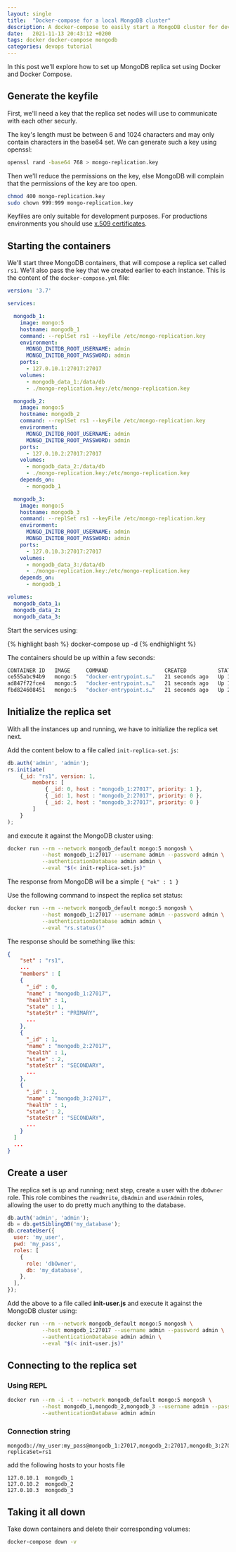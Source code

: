 ```yaml
---
layout: single
title:  "Docker-compose for a local MongoDB cluster"
description: A docker-compose to easily start a MongoDB cluster for development purposes
date:   2021-11-13 20:43:12 +0200
tags: docker docker-compose mongodb
categories: devops tutorial
---
```


In this post we'll explore how to set up MongoDB replica set using Docker and Docker Compose.

## Generate the keyfile

First, we'll need a key that the replica set nodes will use to communicate with each other securly.

The key's length must be between 6 and 1024 characters and may only contain characters in the base64 set. We can generate such a key using openssl:

```bash
openssl rand -base64 768 > mongo-replication.key
```

Then we'll reduce the permissions on the key, else MongoDB will complain that the permissions of the key are too open.

```bash
chmod 400 mongo-replication.key
sudo chown 999:999 mongo-replication.key
```

Keyfiles are only suitable for development purposes. For productions environments you should use [x.509 certificates](https://docs.mongodb.com/manual/core/security-x.509/).

## Starting the containers

We'll start three MongoDB containers, that will compose a replica set called ```rs1```. We'll also pass the key that we created earlier to each instance.
This is the content of the ```docker-compose.yml``` file:

```yaml
version: '3.7'

services:

  mongodb_1:
    image: mongo:5
    hostname: mongodb_1
    command: --replSet rs1 --keyFile /etc/mongo-replication.key
    environment:
      MONGO_INITDB_ROOT_USERNAME: admin
      MONGO_INITDB_ROOT_PASSWORD: admin
    ports:
      - 127.0.10.1:27017:27017
    volumes:
      - mongodb_data_1:/data/db
      - ./mongo-replication.key:/etc/mongo-replication.key

  mongodb_2:
    image: mongo:5
    hostname: mongodb_2
    command: --replSet rs1 --keyFile /etc/mongo-replication.key
    environment:
      MONGO_INITDB_ROOT_USERNAME: admin
      MONGO_INITDB_ROOT_PASSWORD: admin
    ports:
      - 127.0.10.2:27017:27017
    volumes:
      - mongodb_data_2:/data/db
      - ./mongo-replication.key:/etc/mongo-replication.key
    depends_on:
      - mongodb_1

  mongodb_3:
    image: mongo:5
    hostname: mongodb_3
    command: --replSet rs1 --keyFile /etc/mongo-replication.key
    environment:
      MONGO_INITDB_ROOT_USERNAME: admin
      MONGO_INITDB_ROOT_PASSWORD: admin
    ports:
      - 127.0.10.3:27017:27017
    volumes:
      - mongodb_data_3:/data/db
      - ./mongo-replication.key:/etc/mongo-replication.key
    depends_on:
      - mongodb_1

volumes:
  mongodb_data_1:
  mongodb_data_2:
  mongodb_data_3:
```

Start the services using:

{% highlight bash %}
docker-compose up -d
{% endhighlight %}

The containers should be up within a few seconds:

```bash
CONTAINER ID   IMAGE     COMMAND                  CREATED          STATUS          PORTS                        NAMES
ce555abc94b9   mongo:5   "docker-entrypoint.s…"   21 seconds ago   Up 19 seconds   127.0.10.2:27017->27017/tcp  mongodb-mongodb_2-1
ad847f72fce4   mongo:5   "docker-entrypoint.s…"   21 seconds ago   Up 19 seconds   127.0.10.3:27017->27017/tcp  mongodb-mongodb_3-1
fbd824608451   mongo:5   "docker-entrypoint.s…"   21 seconds ago   Up 20 seconds   127.0.10.1:27017->27017/tcp  mongodb-mongodb_1-1
```

## Initialize the replica set

With all the instances up and running, we have to initialize the replica set next.

Add the content below to a file called ```init-replica-set.js```:

```javascript
db.auth('admin', 'admin');
rs.initiate(
    {_id: "rs1", version: 1,
        members: [
            { _id: 0, host : "mongodb_1:27017", priority: 1 },
            { _id: 1, host : "mongodb_2:27017", priority: 0 },
            { _id: 2, host : "mongodb_3:27017", priority: 0 }
        ]
    }
);
```

and execute it against the MongoDB cluster using:

```bash
docker run --rm --network mongodb_default mongo:5 mongosh \
           --host mongodb_1:27017 --username admin --password admin \
           --authenticationDatabase admin admin \
           --eval "$(< init-replica-set.js)"
```

The response from MongoDB will be a simple ```{ "ok" : 1 }```

Use the following command to inspect the replica set status:

```bash
docker run --rm --network mongodb_default mongo:5 mongosh \
           --host mongodb_1:27017 --username admin --password admin \
           --authenticationDatabase admin admin \
           --eval "rs.status()"
```

The response should be something like this:

```json
{
    "set" : "rs1",
    ...
    "members" : [
    {
      "_id" : 0,
      "name" : "mongodb_1:27017",
      "health" : 1,
      "state" : 1,
      "stateStr" : "PRIMARY",
      ...
    },
    {
      "_id" : 1,
      "name" : "mongodb_2:27017",
      "health" : 1,
      "state" : 2,
      "stateStr" : "SECONDARY",
      ...
    },
    {
      "_id" : 2,
      "name" : "mongodb_3:27017",
      "health" : 1,
      "state" : 2,
      "stateStr" : "SECONDARY",
      ...
    }
  ]
  ...
}
```

## Create a user

The replica set is up and running; next step, create a user with the ```dbOwner``` role. This role combines the ```readWrite```, ```dbAdmin``` and ```userAdmin``` roles, allowing the user to do pretty much anything to the database.

```javascript
db.auth('admin', 'admin');
db = db.getSiblingDB('my_database');
db.createUser({
  user: 'my_user',
  pwd: 'my_pass',
  roles: [
    {
      role: 'dbOwner',
      db: 'my_database',
    },
  ],
});
```

Add the above to a file called **init-user.js** and execute it against the MongoDB cluster using:

```bash
docker run --rm --network mongodb_default mongo:5 mongosh \
           --host mongodb_1:27017 --username admin --password admin \
           --authenticationDatabase admin admin \
           --eval "$(< init-user.js)"
```

## Connecting to the replica set

### Using REPL

```bash
docker run --rm -i -t --network mongodb_default mongo:5 mongosh \
           --host mongodb_1,mongodb_2,mongodb_3 --username admin --password admin \
           --authenticationDatabase admin admin
```

### Connection string

```
mongodb://my_user:my_pass@mongodb_1:27017,mongodb_2:27017,mongodb_3:27017/my_database?replicaSet=rs1
```

add the following hosts to your hosts file

```
127.0.10.1  mongodb_1
127.0.10.2  mongodb_2
127.0.10.3  mongodb_3
```

## Taking it all down

Take down containers and delete their corresponding volumes:

```bash
docker-compose down -v
```
